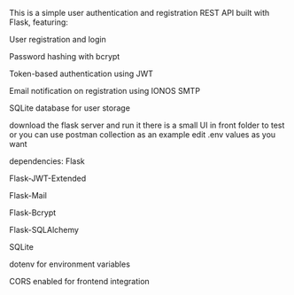 This is a simple user authentication and registration REST API built with Flask, featuring:

User registration and login

Password hashing with bcrypt

Token-based authentication using JWT

Email notification on registration using IONOS SMTP

SQLite database for user storage


download the flask server and run it
there is a small UI in front folder to test or you can use postman collection as an example
edit .env values as you want

dependencies:
Flask

Flask-JWT-Extended

Flask-Mail

Flask-Bcrypt

Flask-SQLAlchemy

SQLite

dotenv for environment variables

CORS enabled for frontend integration